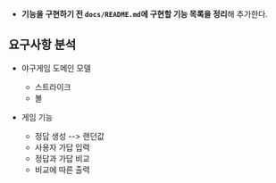 - **기능을 구현하기 전 `docs/README.md`에 구현할 기능 목록을 정리**해 추가한다.
## 요구사항 분석
* 야구게임 도메인 모델
  * 스트라이크
  * 볼

* 게임 기능
  * 정답 생성 --> 랜던값
  * 사용자 가답 입력
  * 정답과 가답 비교
  * 비교에 따른 출력

